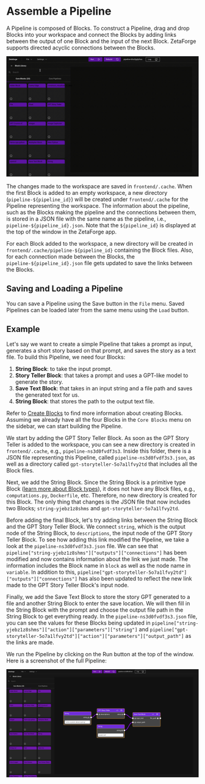 # Assemble a Pipeline

A Pipeline is composed of Blocks. To construct a Pipeline, drag and drop Blocks into your workspace and connect the Blocks by adding links between the output of one Block and the input of the next Block. ZetaForge supports directed acyclic connections between the Blocks.

![drag-drop-blocks-add-links.gif](assets%2Fdrag-drop-blocks-add-links.gif)

The changes made to the workspace are saved in `frontend/.cache`. When the first Block is added to an empty workspace, a new directory (`pipeline-${pipeline_id}`) will be created under `frontend/.cache` for the Pipeline representing the workspace. The information about the pipeline, such as the Blocks making the pipeline and the connections between them, is stored in a JSON file with the same name as the pipeline, i.e., `pipeline-${pipeline_id}.json`. Note that the `${pipeline_id}` is displayed at the top of the window in the ZetaForge app.

For each Block added to the workspace, a new directory will be created in `frontend/.cache/pipeline-${pipeline_id}` containing the Block files. Also, for each connection made between the Blocks, the `pipeline-${pipeline_id}.json` file gets updated to save the links between the Blocks.

## Saving and Loading a Pipeline

You can save a Pipeline using the Save button in the `File` menu. Saved Pipelines can be loaded later from the same menu using the `Load` button.

## Example

Let's say we want to create a simple Pipeline that takes a prompt as input, generates a short story based on that prompt, and saves the story as a text file. To build this Pipeline, we need four Blocks:

1. **String Block**: to take the input prompt.
2. **Story Teller Block**: that takes a prompt and uses a GPT-like model to generate the story.
3. **Save Text Block**: that takes in an input string and a file path and saves the generated text for us.
4. **String Block**: that stores the path to the output text file.

Refer to [Create Blocks](create-blocks.md) to find more information about creating Blocks. Assuming we already have all the four Blocks in the `Core Blocks` menu on the sidebar, we can start building the Pipeline.

We start by adding the GPT Story Teller Block. As soon as the GPT Story Teller is added to the workspace, you can see a new directory is created in `frontend/.cache`, e.g., `pipeline-ns3d0fvdf3s3`. Inside this folder, there is a JSON file representing this Pipeline, called `pipeline-ns3d0fvdf3s3.json`, as well as a directory called `gpt-storyteller-5o7a1lfvy2td` that includes all the Block files.

Next, we add the String Block. Since the String Block is a primitive type Block ([learn more about Block types](create-blocks.md#block-components)), it does not have any Block files, e.g., `computations.py`, `Dockerfile`, etc. Therefore, no new directory is created for this Block. The only thing that changes is the JSON file that now includes two Blocks; `string-yjebz1z8shms` and `gpt-storyteller-5o7a1lfvy2td`.

Before adding the final Block, let's try adding links between the String Block and the GPT Story Teller Block. We connect `string`, which is the output node of the String Block, to `descriptions`, the input node of the GPT Story Teller Block. To see how adding this link modified the Pipeline, we take a look at the `pipeline-ns3d0fvdf3s3.json` file. We can see that `pipeline["string-yjebz1z8shms"]["outputs"]["connections"]` has been modified and now contains information about the link we just made. The information includes the Block name in `block` as well as the node name in `variable`. In addition to this, `pipeline["gpt-storyteller-5o7a1lfvy2td"]["outputs"]["connections"]` has also been updated to reflect the new link made to the GPT Story Teller Block's input node.

Finally, we add the Save Text Block to store the story GPT generated to a file and another String Block to enter the save location. We will then fill in the String Block with the prompt and choose the output file path in the String Block to get everything ready. In the `pipeline-ns3d0fvdf3s3.json` file, you can see the values for these Blocks being updated in `pipeline["string-yjebz1z8shms"]["action"]["parameters"]["string"]` and `pipeline["gpt-storyteller-5o7a1lfvy2td"]["action"]["parameters"]["output_path"]` as the links are made.

We run the Pipeline by clicking on the Run button at the top of the window. Here is a screenshot of the full Pipeline:

![GPT Story Teller Pipeline](assets/gpt-storyteller-pipeline.png)
